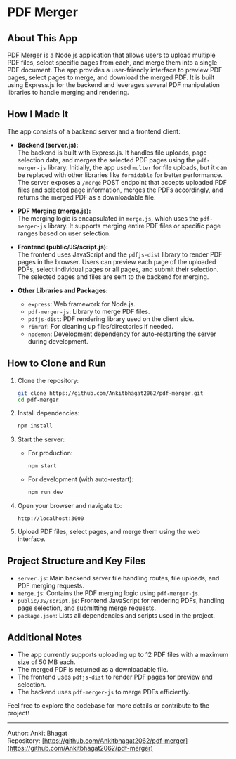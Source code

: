 # PDF Merger

## About This App

PDF Merger is a Node.js application that allows users to upload multiple PDF files, select specific pages from each, and merge them into a single PDF document. The app provides a user-friendly interface to preview PDF pages, select pages to merge, and download the merged PDF. It is built using Express.js for the backend and leverages several PDF manipulation libraries to handle merging and rendering.

## How I Made It

The app consists of a backend server and a frontend client:

- **Backend (server.js):**  
  The backend is built with Express.js. It handles file uploads, page selection data, and merges the selected PDF pages using the `pdf-merger-js` library. Initially, the app used `multer` for file uploads, but it can be replaced with other libraries like `formidable` for better performance. The server exposes a `/merge` POST endpoint that accepts uploaded PDF files and selected page information, merges the PDFs accordingly, and returns the merged PDF as a downloadable file.

- **PDF Merging (merge.js):**  
  The merging logic is encapsulated in `merge.js`, which uses the `pdf-merger-js` library. It supports merging entire PDF files or specific page ranges based on user selection.

- **Frontend (public/JS/script.js):**  
  The frontend uses JavaScript and the `pdfjs-dist` library to render PDF pages in the browser. Users can preview each page of the uploaded PDFs, select individual pages or all pages, and submit their selection. The selected pages and files are sent to the backend for merging.

- **Other Libraries and Packages:**  
  - `express`: Web framework for Node.js.  
  - `pdf-merger-js`: Library to merge PDF files.  
  - `pdfjs-dist`: PDF rendering library used on the client side.  
  - `rimraf`: For cleaning up files/directories if needed.  
  - `nodemon`: Development dependency for auto-restarting the server during development.

## How to Clone and Run

1. Clone the repository:

   ```bash
   git clone https://github.com/Ankitbhagat2062/pdf-merger.git
   cd pdf-merger
   ```

2. Install dependencies:

   ```bash
   npm install
   ```

3. Start the server:

   - For production:

     ```bash
     npm start
     ```

   - For development (with auto-restart):

     ```bash
     npm run dev
     ```

4. Open your browser and navigate to:

   ```
   http://localhost:3000
   ```

5. Upload PDF files, select pages, and merge them using the web interface.

## Project Structure and Key Files

- `server.js`: Main backend server file handling routes, file uploads, and PDF merging requests.
- `merge.js`: Contains the PDF merging logic using `pdf-merger-js`.
- `public/JS/script.js`: Frontend JavaScript for rendering PDFs, handling page selection, and submitting merge requests.
- `package.json`: Lists all dependencies and scripts used in the project.

## Additional Notes

- The app currently supports uploading up to 12 PDF files with a maximum size of 50 MB each.
- The merged PDF is returned as a downloadable file.
- The frontend uses `pdfjs-dist` to render PDF pages for preview and selection.
- The backend uses `pdf-merger-js` to merge PDFs efficiently.

Feel free to explore the codebase for more details or contribute to the project!

---
Author: Ankit Bhagat  
Repository: [https://github.com/Ankitbhagat2062/pdf-merger](https://github.com/Ankitbhagat2062/pdf-merger)
